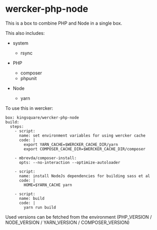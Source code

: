 # wercker-php-node

This is a box to combine PHP and Node in a single box.

This also includes:

 * system
    * rsync

 * PHP
    * composer
    * phpunit

 * Node
    * yarn
    
To use this in wercker:

```
box: kingsquare/wercker-php-node
build:
  steps:
    - script:
      name: set environment variables for using wercker cache
      code: |
        export YARN_CACHE=$WERCKER_CACHE_DIR/yarn
        export COMPOSER_CACHE_DIR=$WERCKER_CACHE_DIR/composer

    - mbrevda/composer-install:
      opts: --no-interaction --optimize-autoloader

    - script:
      name: install NodeJs dependencies for building sass et al
      code: |
        HOME=$YARN_CACHE yarn

    - script:
      name: build
      code: |
        yarn run build

```

Used versions can be fetched from the environment (PHP_VERSION / NODE_VERSION / YARN_VERSION / COMPOSER_VERSION) 